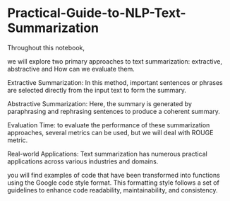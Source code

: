 # Practical-Guide-to-NLP-Text-Summarization


Throughout this notebook,

we will explore two primary approaches to text summarization: extractive, abstractive and How can we evaluate them.

Extractive Summarization: In this method, important sentences or phrases are selected directly from the input text to form the summary.

Abstractive Summarization: Here, the summary is generated by paraphrasing and rephrasing sentences to produce a coherent summary.

Evaluation Time: to evaluate the performance of these summarization approaches, several metrics can be used, but we will deal with ROUGE metric.

Real-world Applications: Text summarization has numerous practical applications across various industries and domains.

you will find examples of code that have been transformed into functions using the Google code style format.
This formatting style follows a set of guidelines to enhance code readability, maintainability, and consistency.
